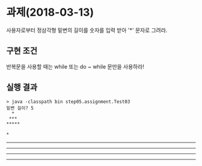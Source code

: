 # 과제(2018-03-13)
사용자로부터 정삼각형 밑변의 길이를 숫자를 입력 받아 '*' 문자로 그려라.
 
## 구현 조건
반복문을 사용할 때는 while 또는 do ~ while 문만을 사용하라!

## 실행 결과
```
> java -classpath bin step05.assignment.Test03
밑변 길이? 5
  *
 ***
*****
``` 

    *
   ***
  *****
 *******
*********
 